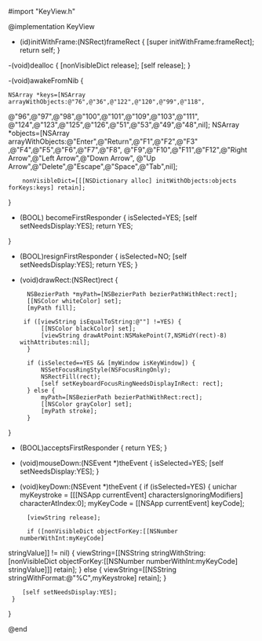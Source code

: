
     
#import "KeyView.h"

@implementation KeyView

- (id)initWithFrame:(NSRect)frameRect
{
        [super initWithFrame:frameRect];
	return self;
}


-(void)dealloc {
	[nonVisibleDict release];
	[self release];
}

-(void)awakeFromNib {

	NSArray *keys=[NSArray arrayWithObjects:@"76",@"36",@"122",@"120",@"99",@"118",
@"96",@"97",@"98",@"100",@"101",@"109",@"103",@"111",
@"124",@"123",@"125",@"126",@"51",@"53",@"49",@"48",nil];
        NSArray *objects=[NSArray arrayWithObjects:@"Enter",@"Return",@"F1",@"F2",@"F3"
,@"F4",@"F5",@"F6",@"F7",@"F8",
@"F9",@"F10",@"F11",@"F12",@"Right Arrow",@"Left Arrow",@"Down Arrow",
@"Up Arrow",@"Delete",@"Escape",@"Space",@"Tab",nil];
        
        nonVisibleDict=[[[NSDictionary alloc] initWithObjects:objects forKeys:keys] retain];
}

- (BOOL) becomeFirstResponder
{
        isSelected=YES;
        [self setNeedsDisplay:YES];
        return YES;
   
}

- (BOOL)resignFirstResponder {
    isSelected=NO;
    [self setNeedsDisplay:YES];
    return YES;
}


- (void)drawRect:(NSRect)rect
{

        NSBezierPath *myPath=[NSBezierPath bezierPathWithRect:rect];
        [[NSColor whiteColor] set];
        [myPath fill];
    
       if ([viewString isEqualToString:@""] !=YES) {
            [[NSColor blackColor] set];
            [viewString drawAtPoint:NSMakePoint(7,NSMidY(rect)-8) withAttributes:nil];
        }	

        if (isSelected==YES && [myWindow isKeyWindow]) {
            NSSetFocusRingStyle(NSFocusRingOnly); 
            NSRectFill(rect);
            [self setKeyboardFocusRingNeedsDisplayInRect: rect];
        } else {
            myPath=[NSBezierPath bezierPathWithRect:rect];
            [[NSColor grayColor] set];
            [myPath stroke]; 
        }
    
}

- (BOOL)acceptsFirstResponder { 
    return YES;
} 

- (void)mouseDown:(NSEvent *)theEvent {
    isSelected=YES;
    [self setNeedsDisplay:YES];
}



- (void)keyDown:(NSEvent *)theEvent {
  if (isSelected=YES) {
        unichar myKeystroke = [[[NSApp currentEvent] charactersIgnoringModifiers]
characterAtIndex:0]; 
        myKeyCode = [[NSApp currentEvent] keyCode];
    
        [viewString release];
        
        if ([nonVisibleDict objectForKey:[[NSNumber numberWithInt:myKeyCode]
stringValue]] != nil) {
            viewString=[[NSString stringWithString:
[nonVisibleDict objectForKey:[[NSNumber numberWithInt:myKeyCode] stringValue]]] retain];
        } else {
            viewString=[[NSString stringWithFormat:@"%C",myKeystroke] retain];
        }
      
        
        [self setNeedsDisplay:YES]; 
     }

}

@end
 
